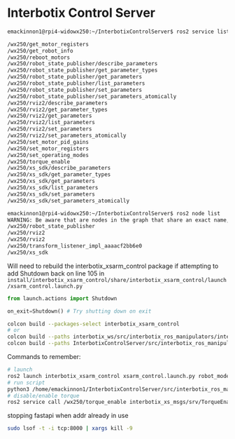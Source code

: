 # Interbotix Control Server

```bash
emackinnon1@rpi4-widowx250:~/InterbotixControlServer$ ros2 service list

/wx250/get_motor_registers
/wx250/get_robot_info
/wx250/reboot_motors
/wx250/robot_state_publisher/describe_parameters
/wx250/robot_state_publisher/get_parameter_types
/wx250/robot_state_publisher/get_parameters
/wx250/robot_state_publisher/list_parameters
/wx250/robot_state_publisher/set_parameters
/wx250/robot_state_publisher/set_parameters_atomically
/wx250/rviz2/describe_parameters
/wx250/rviz2/get_parameter_types
/wx250/rviz2/get_parameters
/wx250/rviz2/list_parameters
/wx250/rviz2/set_parameters
/wx250/rviz2/set_parameters_atomically
/wx250/set_motor_pid_gains
/wx250/set_motor_registers
/wx250/set_operating_modes
/wx250/torque_enable
/wx250/xs_sdk/describe_parameters
/wx250/xs_sdk/get_parameter_types
/wx250/xs_sdk/get_parameters
/wx250/xs_sdk/list_parameters
/wx250/xs_sdk/set_parameters
/wx250/xs_sdk/set_parameters_atomically

```

```bash
emackinnon1@rpi4-widowx250:~/InterbotixControlServer$ ros2 node list
WARNING: Be aware that are nodes in the graph that share an exact name, this can have unintended side effects.
/wx250/robot_state_publisher
/wx250/rviz2
/wx250/rviz2
/wx250/transform_listener_impl_aaaacf2bb6e0
/wx250/xs_sdk
```

Will need to rebuild the interbotix_xsarm_control package if attempting to add Shutdown back on line 105 in `install/interbotix_xsarm_control/share/interbotix_xsarm_control/launch/xsarm_control.launch.py`
```python
from launch.actions import Shutdown

on_exit=Shutdown() # Try shutting down on exit
```

```bash
colcon build --packages-select interbotix_xsarm_control
# or
colcon build --paths interbotix_ws/src/interbotix_ros_manipulators/interbotix_ros_xsarms/interbotix_xsarm_control
colcon build --paths InterbotixControlServer/src/interbotix_ros_manipulators/interbotix_ros_xsarms/interbotix_xsarm_control
```


Commands to remember:
```bash
# launch
ros2 launch interbotix_xsarm_control xsarm_control.launch.py robot_model:=wx250 use_sim:=true
# run script
python3 /home/emackinnon1/InterbotixControlServer/src/interbotix_ros_manipulators/interbotix_ros_xsarms/interbotix_xsarm_control/scripts/open_beer.py
# disable/enable torque
ros2 service call /wx250/torque_enable interbotix_xs_msgs/srv/TorqueEnable "{cmd_type: 'group', name: 'all', enable: true}"
```

stopping fastapi when addr already in use
```bash
sudo lsof -t -i tcp:8000 | xargs kill -9
```